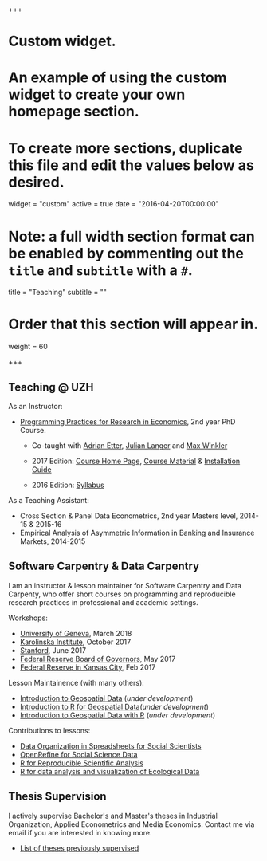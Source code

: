 +++
# Custom widget.
# An example of using the custom widget to create your own homepage section.
# To create more sections, duplicate this file and edit the values below as desired.
widget = "custom"
active = true
date = "2016-04-20T00:00:00"

# Note: a full width section format can be enabled by commenting out the `title` and `subtitle` with a `#`.
title = "Teaching"
subtitle = ""

# Order that this section will appear in.
weight = 60

+++

## Teaching @ UZH

As an Instructor:

* [Programming Practices for Research in Economics](https://github.com/pp4rs), 2nd year PhD Course.

    * Co-taught with [Adrian Etter](https://www.linkedin.com/in/adrian-etter-88351565/), [Julian Langer](https://www.julianlanger.github.io) and [Max Winkler](http://www.econ.uzh.ch/people/graduatestudents/winkler.html)

    * 2017 Edition: [Course Home Page](http://pp4rs.github.io/2017-uzh), [Course Material](https://github.com/pp4rs/2017-uzh-course-material) & [Installation Guide](http://pp4rs.github.io/installation-guide)  

    * 2016 Edition: [Syllabus](http://github.com/lachlandeer/lachlandeer.github.io/blob/master/static/syllabus-prog-course-2016.pdf)

<!-- * [Preliminary Syllabus](http://github.com/lachlandeer/lachlandeer.github.io/blob/master/static/syllabus-prog-course-2016.pdf)
* [Software Installation Guide](http://lachlandeer.github.io/prog-course-install-guide) -->

As a Teaching Assistant:

* Cross Section & Panel Data Econometrics, 2nd year Masters level, 2014-15 & 2015-16
* Empirical Analysis of Asymmetric Information in Banking and Insurance Markets, 2014-2015

## Software Carpentry & Data Carpentry

I am an instructor & lesson maintainer for Software Carpentry and Data Carpenty, who offer short courses on programming and reproducible research practices in professional and academic settings.

Workshops:

* [University of Geneva](https://lachlandeer.github.io/2018-03-08-geneva/), March 2018
* [Karolinska Institute](https://hadrieng.github.io/2017-10-16-karolinska/), October 2017
* [Stanford](https://lachlandeer.github.io/2017-06-01-stanford/), June 2017
* [Federal Reserve Board of Governors](https://lachlandeer.github.io/2017-05-01-dc-frb/), May 2017
* [Federal Reserve in Kansas City](https://butterflyology.github.io/2017-02-14-kcfrb/), Feb 2017

Lesson Maintainence (with many others):

* [Introduction to Geospatial Data](http://www.datacarpentry.org/r-spatial-data-management-intro/) (*under development*)
* [Introduction to R for Geospatial Data](http://www.datacarpentry.org/r-intro-geospatial/)(*under development*)
* [Introduction to Geospatial Data with R](http://www.datacarpentry.org/R-spatial-raster-vector-lesson/) (*under development*)

Contributions to lessons:

* [Data Organization in Spreadsheets for Social Scientists](http://www.datacarpentry.org/spreadsheets-socialsci/)
* [OpenRefine for Social Science Data](http://www.datacarpentry.org/openrefine-socialsci/)
* [R for Reproducible Scientific Analysis](http://swcarpentry.github.io/r-novice-gapminder/)
* [R for data analysis and visualization of Ecological Data](http://datacarpentry.org/R-ecology-lesson)


## Thesis Supervision

I actively supervise Bachelor's and Master's theses in Industrial Organization, Applied Econometrics and Media Economics. 
Contact me via email if you are interested in knowing more.

* [List of theses previously supervised](files/thesis-supervisions.pdf)


